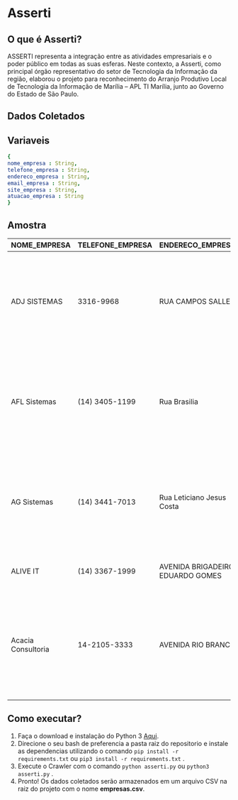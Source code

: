 # **Asserti**

## O que é Asserti?

ASSERTI representa a integração entre as atividades empresariais e o poder público em todas as suas esferas. Neste contexto, a Asserti, como principal órgão representativo do setor de Tecnologia da Informação da região, elaborou o projeto para reconhecimento do Arranjo Produtivo Local de Tecnologia da Informação de Marília – APL TI Marília, junto ao Governo do Estado de São Paulo.

## **Dados Coletados**

## Variaveis

```yaml
{
nome_empresa : String,
telefone_empresa : String,
endereco_empresa : String,
email_empresa : String,
site_empresa : String,
atuacao_empresa : String
}
```

## Amostra

| NOME_EMPRESA | TELEFONE_EMPRESA | ENDERECO_EMPRESA | EMAIL_EMPRESA | SITE_EMPRESA | ATUACAO_EMPRESA  | 
| --- | --- | --- | --- | --- | --- |
| ADJ SISTEMAS | 3316-9968 | RUA CAMPOS SALLES | ageu@adjsistemas.com.br | http://www.adjsistemas.com.br/ | Estamos no mercado de tecnologia da informacao desde 1994, no inicio desenvolviamos sob encomenda softwares especificos para diversos tipos de atividades e negocios. |
| AFL Sistemas | (14) 3405-1199 | Rua Brasilia | adilson@aflsistemas.com.br | http://aflsistemas.com.br | Desenvolvimento de Software: Enterprise Resource Planning (ERP), Customer Relationship Management (CRM), Business Intelligence (BI), E-commerce, Site Institucional, Portal de Conhecimento |
| AG Sistemas | (14) 3441-7013 | Rua Leticiano Jesus Costa | galdino@agsistemasonline.com.br | http://www.agsistemasonline.com.br | Sistemas de Gestao Empresarial - ERPSistema para Gestao de empresas de Formaturas, Eventos, e Recordacao EscolarPet Shop, clinicas veterinariasLojas de Confeccao |
| ALIVE IT | (14) 3367-1999 | AVENIDA BRIGADEIRO EDUARDO GOMES | NETO@ALIVE.INF.BR | http://WWW.ALIVE.INF.BR | DESENVOLVIMENTO DE SOFTWARE PARA POSTO DE COMBUSTIVEL |
| Acacia Consultoria | 14-2105-3333 | AVENIDA RIO BRANCO | acacia@acaciaconsultoria.com.br | http://www.acaciaconsultoria.com.br | Desenvolvimento de Solucoes de Mobilidade - especialista em venda, treinamento, customizacao e suporte de softwares para Automacao da Forca de Vendas, Trade Marketing, Logistica e Produtos Especiais |

## Como executar?

1. Faça o download e instalação do Python 3 [Aqui](https://www.python.org/).
2. Direcione o seu bash de preferencia a pasta raiz do repositorio e instale as dependencias utilizando o comando ```pip install -r requirements.txt``` ou ```pip3 install -r requirements.txt``` .
3. Execute o Crawler com o comando ```python asserti.py``` ou ```python3 asserti.py``` .
4. Pronto! Os dados coletados serão armazenados em um arquivo CSV na raiz do projeto com o nome **empresas.csv**.
